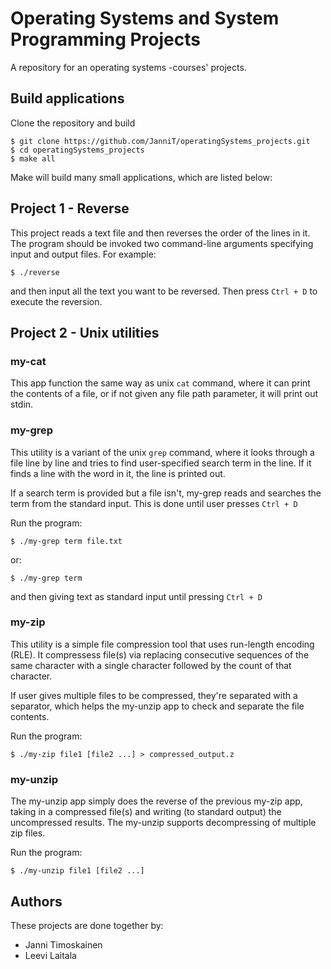 # Operating Systems and System Programming Projects
A repository for an operating systems -courses' projects. 

## Build applications

Clone the repository and build

```
$ git clone https://github.com/JanniT/operatingSystems_projects.git
$ cd operatingSystems_projects
$ make all
```

Make will build many small applications, which are listed below:


## Project 1 - Reverse

This project reads a text file and then reverses the order of the lines in it. 
The program should be invoked two command-line arguments specifying input and 
output files. For example: 

```
$ ./reverse
```
and then input all the text you want to be reversed. Then press ```Ctrl + D``` to execute the reversion.

## Project 2 - Unix utilities

### my-cat

This app function the same way as unix `cat` command, where it can print the 
contents of a file, or if not given any file path parameter, it will print out 
stdin.

### my-grep

This utility is a variant of the unix `grep` command, where it looks through a file line by line and tries to find user-specified search term in the line. If it finds a line with the word in it, the line is printed out. 

If a search term is provided but a file isn't, my-grep reads and searches the term from the standard input. This is done until user presses ```Ctrl + D```

Run the program:  

```
$ ./my-grep term file.txt
```

or:

```
$ ./my-grep term
```
and then giving text as standard input until pressing ```Ctrl + D```

### my-zip

This utility is a simple file compression tool that uses run-length encoding (RLE). It compressess file(s) via replacing consecutive sequences of the same character with a single character followed by the count of that character. 

If user gives multiple files to be compressed, they're separated with a separator, which helps the my-unzip app to check and separate the file contents.

Run the program: 

```
$ ./my-zip file1 [file2 ...] > compressed_output.z
```

### my-unzip

The my-unzip app simply does the reverse of the previous my-zip app, taking in a compressed file(s) and writing (to standard output) the uncompressed results. The my-unzip supports decompressing of multiple zip files.

Run the program: 

```
$ ./my-unzip file1 [file2 ...]
```

## Authors

These projects are done together by:
- Janni Timoskainen
- Leevi Laitala
